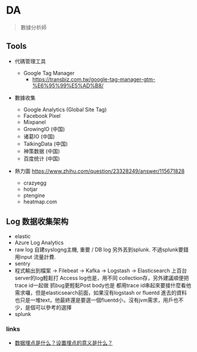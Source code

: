 # DA

> 數據分析師

## Tools

- 代碼管理工具
  - Google Tag Manager
    - https://transbiz.com.tw/google-tag-manager-gtm-%E6%95%99%E5%AD%B8/

- 數據收集
  - Google Analytics (Global Site Tag)
  - Facebook Pixel
  - Mixpanel
  - GrowingIO (中国)
  - 诸葛IO (中国)
  - TalkingData (中国)
  - 神策数据 (中国)
  - 百度统计 (中国)

- 熱力圖 https://www.zhihu.com/question/23328249/answer/115671828
  - crazyegg
  - hotjar
  - ptengine
  - heatmap.com

## Log 数据收集架构

- elastic
- Azure Log Analytics
- raw log 自建syslogng主機, 重要 / DB log 另外丟到splunk. 不過splunk要錢 用input 流量計費.
- sentry
- 程式輸出到檔案 -> Filebeat -> Kafka -> Logstash -> Elasticsearch 上百台server的log輕鬆打 Access log也是，用不同 collection存，另外建議順便把trace id一起做 抓bug更輕鬆Post body也是 都用trace id串起來要接什麼看他需求囉，但是elasticsearch前面，如果沒有logstash or fluentd 進去的資料也只是一堆text，他最終還是要選一個fluentd小，沒有jvm需求，用戶也不少，是個可以參考的選擇
- splunk

### links

- [数据埋点是什么？设置埋点的意义是什么？](https://www.zhihu.com/question/36411025)